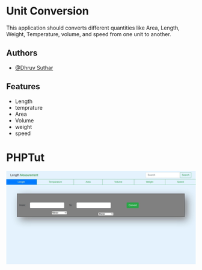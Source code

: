 # Unit Conversion

This application should converts different quantities like Area, Length, Weight, Temperature, volume, and speed from one unit to another.

## Authors

- [@Dhruv Suthar](https://github.com/dhruv17021183)

## Features

- Length
- temprature
- Area
- Volume
- weight
- speed


# PHPTut
![alt text](https://github.com/dhruv17021183/PHPTut/blob/master/phpexe.jpg?raw=true)
